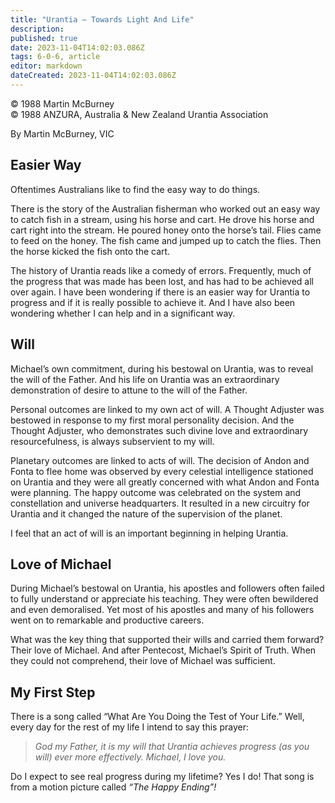 ```yaml
---
title: "Urantia — Towards Light And Life"
description: 
published: true
date: 2023-11-04T14:02:03.086Z
tags: 6-0-6, article
editor: markdown
dateCreated: 2023-11-04T14:02:03.086Z
---
```


<p class="v-card v-sheet theme--light gray lighten-3 px-2">© 1988 Martin McBurney<br>© 1988 ANZURA, Australia & New Zealand Urantia Association</p>


By Martin McBurney, VIC

## Easier Way

Oftentimes Australians like to find the easy way to do things.

There is the story of the Australian fisherman who worked out an easy way to catch fish in a stream, using his horse and cart. He drove his horse and cart right into the stream. He poured honey onto the horse’s tail. Flies came to feed on the honey. The fish came and jumped up to catch the flies. Then the horse kicked the fish onto the cart.

The history of Urantia reads like a comedy of errors. Frequently, much of the progress that was made has been lost, and has had to be achieved all over again. I have been wondering if there is an easier way for Urantia to progress and if it is really possible to achieve it. And I have also been wondering whether I can help and in a significant way.

## Will

Michael’s own commitment, during his bestowal on Urantia, was to reveal the will of the Father. And his life on Urantia was an extraordinary demonstration of desire to attune to the will of the Father.

Personal outcomes are linked to my own act of will. A Thought Adjuster was bestowed in response to my first moral personality decision. And the Thought Adjuster, who demonstrates such divine love and extraordinary resourcefulness, is always subservient to my will.

Planetary outcomes are linked to acts of will. The decision of Andon and Fonta to flee home was observed by every celestial intelligence stationed on Urantia and they were all greatly concerned with what Andon and Fonta were planning. The happy outcome was celebrated on the system and constellation and universe headquarters. It resulted in a new circuitry for Urantia and it changed the nature of the supervision of the planet.

I feel that an act of will is an important beginning in helping Urantia.

## Love of Michael

During Michael’s bestowal on Urantia, his apostles and followers often failed to fully understand or appreciate his teaching. They were often bewildered and even demoralised. Yet most of his apostles and many of his followers went on to remarkable and productive careers.

What was the key thing that supported their wills and carried them forward? Their love of Michael. And after Pentecost, Michael’s Spirit of Truth. When they could not comprehend, their love of Michael was sufficient.

## My First Step

There is a song called “What Are You Doing the Test of Your Life.” Well, every day for the rest of my life I intend to say this prayer:

> _God my Father, it is my will that Urantia achieves progress (as you will) ever more effectively. Michael, I love you._

Do I expect to see real progress during my lifetime? Yes I do! That song is from a motion picture called _“The Happy Ending”!_
